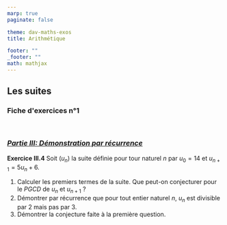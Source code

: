 ```yaml
---
marp: true
paginate: false

theme: dav-maths-exos
title: Arithmétique

footer: ""
_footer: ""
math: mathjax
---
```


<div class='flex-horizontal'><div class='flex'>

## **Les suites**

### Fiche d'exercices n°1

</br>

### _<u>Partie III: Démonstration par récurrence</u>_

**Exercice III.4**
Soit $(u_n)$ la suite définie pour tour naturel $n$ par $u_0=14$ et $u_{n+1} = 5u_n + 6$.

1. Calculer les premiers termes de la suite.
   Que peut-on conjecturer pour le $PGCD$ de $u_n$ et $u_{n+1}$ ?
2. Démontrer par récurrence que pour tout entier naturel $n$, $u_n$ est divisible par $2$ mais pas par $3$.
3. Démontrer la conjecture faite à la première question.

</div><div class='flex'>

</div></div>
